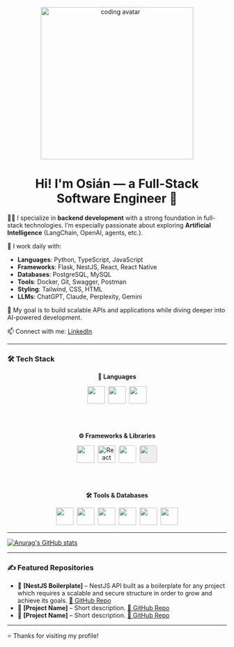 <div align="center">
  <img width="350" height="350" src="https://res.cloudinary.com/dg4q5s1fc/image/upload/v1751364334/happyTypinGH_1_kssm5h.gif" alt="coding avatar" />
  <h1>Hi! I'm Osián — a Full-Stack Software Engineer 👋</h1>
</div>

👨‍💻 I specialize in **backend development** with a strong foundation in full-stack technologies. I’m especially passionate about exploring **Artificial Intelligence** (LangChain, OpenAI, agents, etc.).

🚀 I work daily with:
- **Languages**: Python, TypeScript, JavaScript
- **Frameworks**: Flask, NestJS, React, React Native
- **Databases**: PostgreSQL, MySQL
- **Tools**: Docker, Git, Swagger, Postman
- **Styling**: Tailwind, CSS, HTML
- **LLMs**: ChatGPT, Claude, Perplexity, Gemini

🎯 My goal is to build scalable APIs and applications while diving deeper into AI-powered development.

📫 Connect with me: [LinkedIn](https://www.linkedin.com/in/osianjorge/)

---

### 🛠 Tech Stack

<div align="center">

<p><b>🧠 Languages</b></p>
<img src="https://cdn.jsdelivr.net/gh/devicons/devicon/icons/python/python-original.svg" width="40"/>&nbsp;
<img src="https://cdn.jsdelivr.net/gh/devicons/devicon/icons/javascript/javascript-original.svg" width="40"/>&nbsp;
<img src="https://cdn.jsdelivr.net/gh/devicons/devicon/icons/typescript/typescript-original.svg" width="40"/>

<br/><br/>

<p><b>⚙️ Frameworks & Libraries</b></p>
<img src="https://cdn.jsdelivr.net/gh/devicons/devicon/icons/react/react-original.svg" width="40"/>&nbsp;
<img src="https://cdn.jsdelivr.net/gh/devicons/devicon/icons/react/react-original.svg" title="React Native" width="40"/>&nbsp;
<img src="https://cdn.jsdelivr.net/gh/devicons/devicon/icons/nestjs/nestjs-plain.svg" width="40" style="background:#fff; border-radius:4px;"/>&nbsp;
<img src="https://cdn.jsdelivr.net/gh/devicons/devicon/icons/flask/flask-original.svg" width="40" style="background:#eee; border-radius:4px;"/>

<br/><br/>

<p><b>🛠 Tools & Databases</b></p>
<img src="https://cdn.jsdelivr.net/gh/devicons/devicon/icons/docker/docker-original.svg" width="40"/>&nbsp;
<img src="https://cdn.jsdelivr.net/gh/devicons/devicon/icons/postgresql/postgresql-original.svg" width="40"/>&nbsp;
<img src="https://cdn.jsdelivr.net/gh/devicons/devicon/icons/mysql/mysql-original.svg" width="40"/>&nbsp;
<img src="https://www.vectorlogo.zone/logos/getpostman/getpostman-icon.svg" width="40"/>&nbsp;
<img src="https://cdn.jsdelivr.net/gh/devicons/devicon/icons/tailwindcss/tailwindcss-original.svg" width="40"/>&nbsp;
<img src="https://cdn.jsdelivr.net/gh/devicons/devicon/icons/git/git-original.svg" width="40"/>

</div>


---

[![Anurag's GitHub stats](https://github-readme-stats.vercel.app/api?username=OsianJL)](https://github.com/anuraghazra/github-readme-stats)

---

### ✍️ Featured Repositories

<!-- Replace these with your real projects -->
- 📌 **[NestJS Boilerplate]** – NestJS API built as a boilerplate for any project which requires a scalable and secure structure in order to grow and achieve its goals. [🔗 GitHub Repo](https://github.com/OsianJL/nestjs-backend-boilerplate)
- 📌 **[Project Name]** – Short description. [🔗 GitHub Repo](https://github.com/OsianJL/your-repo-here)
- 📌 **[Project Name]** – Short description. [🔗 GitHub Repo](https://github.com/OsianJL/your-repo-here)

---

⭐️ Thanks for visiting my profile!
